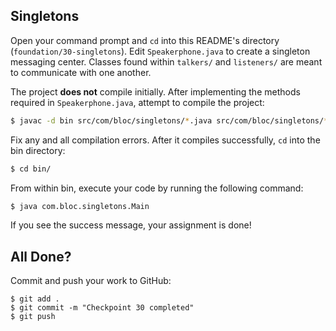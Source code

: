 ## Singletons

Open your command prompt and `cd` into this README's directory (`foundation/30-singletons`). Edit `Speakerphone.java` to create a singleton messaging center. Classes found within `talkers/` and `listeners/` are meant to communicate with one another.

The project **does not** compile initially. After implementing the methods required in `Speakerphone.java`, attempt to compile the project:

```bash
$ javac -d bin src/com/bloc/singletons/*.java src/com/bloc/singletons/*/*.java
```

Fix any and all compilation errors. After it compiles successfully, `cd` into the bin directory:

```bash
$ cd bin/
```

From within bin, execute your code by running the following command:

```bash
$ java com.bloc.singletons.Main
```

If you see the success message, your assignment is done!

## All Done?

Commit and push your work to GitHub:

```bash(/Users/your_user_name/where/you/keep/your/work/android-source)
$ git add .
$ git commit -m "Checkpoint 30 completed"
$ git push
```